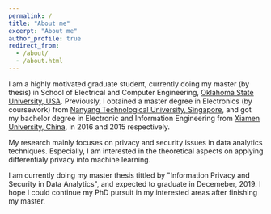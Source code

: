 ```yaml
---
permalink: /
title: "About me"
excerpt: "About me"
author_profile: true
redirect_from: 
  - /about/
  - /about.html
---
```


I am a highly motivated graduate student, currently doing my master (by thesis) in School of Electrical and Computer Engineering, [Oklahoma State University, USA](https://go.okstate.edu/). Previously, I obtained a master degree in Electronics (by coursework) from [Nanyang Technological University, Singapore](https://www.ntu.edu.sg/Pages/home.aspx), and got my bachelor degree in Electronic and Information Engineering from [Xiamen University, China](https://en.xmu.edu.cn/), in 2016 and 2015 respectively.

My research mainly focuses on privacy and security issues in data analytics techniques. Especially, I am interested in the theoretical aspects on applying differentialy privacy into machine learning.

I am currently doing my master thesis tittled by "Information Privacy and Security in Data Analytics", and expected to graduate in Decemeber, 2019. I hope I could continue my PhD pursuit in my interested areas after finishing my master.
